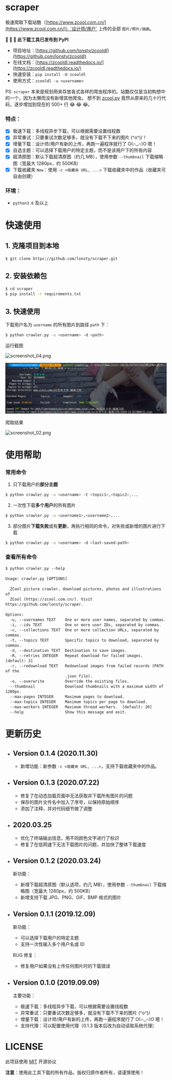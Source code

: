 # scraper

极速爬取下载站酷（[https://www.zcool.com.cn/](https://www.zcool.com.cn/)）`设计师/用户` 上传的全部 `图片/照片/插画`。

**:tada: :tada: :tada: 此下载工具已发布到 PyPI**

- 项目地址：[https://github.com/lonsty/zcooldl](https://github.com/lonsty/zcooldl)
- 在线文档：[https://zcooldl.readthedocs.io/](https://zcooldl.readthedocs.io/)
- 快速安装：`pip install -U zcooldl`
- 使用方式：`zcooldl -u <username>`

PS: `scraper` 本来是规划用来存放各式各样的爬虫程序的。站酷仅仅是当初构想中的一个，因为太懒而没有新增其他爬虫。
想不到 [zcool.py](scraper/zcool.py) 竟然从原来的几十行代码，逐步增加到现在的 500+ 行 :joy: :joy: :joy:。

### 特点：

- [x] 极速下载：多线程异步下载，可以根据需要设置线程数
- [x] 异常重试：只要重试次数足够多，就没有下载不下来的图片 \(^o^)/！
- [x] 增量下载：设计师/用户有新的上传，再跑一遍程序就行了 O(∩_∩)O 嗯！
- [x] 自选主题：可以选择下载用户的特定主题，而不是该用户下的所有内容
- [x] 超清原图：默认下载超清原图（约几 MB），使用参数 `--thumbnail` 下载缩略图（宽最大 1280px，约 500KB）
- [x] 下载收藏夹 `New`：使用 `-c <收藏夹 URL, ...>` 下载收藏夹中的作品（收藏夹可自由创建）

### 环境：

- `python3.6` 及以上

# 快速使用

## 1. 克隆项目到本地

```sh
$ git clone https://github.com/lonsty/scraper.git
```

## 2. 安装依赖包

```sh
$ cd scraper
$ pip install -r requirements.txt
```

## 3. 快速使用

下载用户名为 `username` 的所有图片到路径 `path` 下：

```sh
$ python crawler.py -u <username> -d <path>
```

运行截图

![screenshot_04.png](screenshots/04.png)

![screenshot_01.png](screenshots/03.png)

爬取结果

![screenshot_02.png](screenshots/02.png)

# 使用帮助

### 常用命令

1. 只下载用户的**部分主题**

```sh
$ python crawler.py -u <username> -t <topic1>,<topic2>,...
```

2. 一次性下载**多个用户**的所有图片

```sh
$ python crawler.py -u <username1>,<username2>,...
```

3. 部分图片**下载失败**或有**更新**，再执行相同的命令，对失败或新增的图片进行下载

```sh
$ python crawler.py -u <username> -d <last-saved-path>
```

### 查看所有命令

```
$ python crawler.py --help

Usage: crawler.py [OPTIONS]

  ZCool picture crawler, download pictures, photos and illustrations of
  ZCool (https://zcool.com.cn/). Visit https://github.com/lonsty/scraper.

Options:
  -u, --usernames TEXT    One or more user names, separated by commas.
  -i, --ids TEXT          One or more user IDs, separated by commas.
  -c, --collections TEXT  One or more collection URLs, separated by commas.
  -t, --topics TEXT       Specific topics to download, separated by commas.
  -d, --destination TEXT  Destination to save images.
  -R, --retries INTEGER   Repeat download for failed images.  [default: 3]
  -r, --redownload TEXT   Redownload images from failed records (PATH of the
                          .json file).
  -o, --overwrite         Override the existing files.
  --thumbnail             Download thumbnails with a maximum width of 1280px.
  --max-pages INTEGER     Maximum pages to download.
  --max-topics INTEGER    Maximum topics per page to download.
  --max-workers INTEGER   Maximum thread workers.  [default: 20]
  --help                  Show this message and exit.
```

# 更新历史

- ## Version 0.1.4 (2020.11.30)

    - 新增功能：新参数 `-c <收藏夹 URL, ...>`，支持下载收藏夹中的作品。

- ## Version 0.1.3 (2020.07.22)

    - 修复了在动态加载页面中无法获取并下载所有图片的问题
    - 保存的图片文件名中加入了序号，以保持原始顺序
    - 添加了注释，并对代码细节做了调整

- ## 2020.03.25

    - 优化了终端输出信息，用不同颜色文字进行了标识
    - 修复了在低网速下无法下载图片的问题，并加快了整体下载速度

- ## Version 0.1.2 (2020.03.24)

    新功能：
    
    - 新增下载超清原图（默认选项，约几 MB），使用参数 `--thumbnail` 下载缩略图（宽最大 1280px，约 500KB）
    - 新增支持下载 JPG、PNG、GIF、BMP 格式的图片

- ## Version 0.1.1 (2019.12.09)

    新功能：
    
    - 可以选择下载用户的特定主题
    - 支持一次性输入多个用户名或 ID
    
    BUG 修复：
    
    - 修复用户如果没有上传任何图片时的下载错误

- ## Version 0.1.0 (2019.09.09)

    主要功能：
    
    - 极速下载：多线程异步下载，可以根据需要设置线程数
    - 异常重试：只要重试次数足够多，就没有下载不下来的图片 \(^o^)/
    - 增量下载：设计师/用户有新的上传，再跑一遍程序就行了 O(∩_∩)O 嗯！
    - 支持代理：可以配置使用代理（0.1.3 版本后改为自动读取系统代理）

# LICENSE

此项目使用 [MIT](LICENSE) 开源协议

**注意**：使用此工具下载的所有作品，版权归原作者所有，请谨慎使用！
